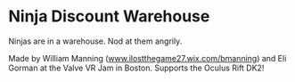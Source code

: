 Ninja Discount Warehouse
======================


Ninjas are in a warehouse. Nod at them angrily.


Made by William Manning (www.ilostthegame27.wix.com/bmanning) and Eli Gorman at the Valve VR Jam in Boston. Supports the Oculus Rift DK2!
